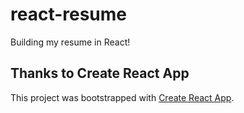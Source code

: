 # react-resume

Building my resume in React!

## Thanks to Create React App

This project was bootstrapped with [Create React App](https://github.com/facebook/create-react-app).